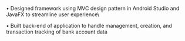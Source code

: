 • Designed framework using MVC design pattern in Android Studio and JavaFX to streamline user experience\

• Built back-end of application to handle management, creation, and transaction tracking of bank account data
